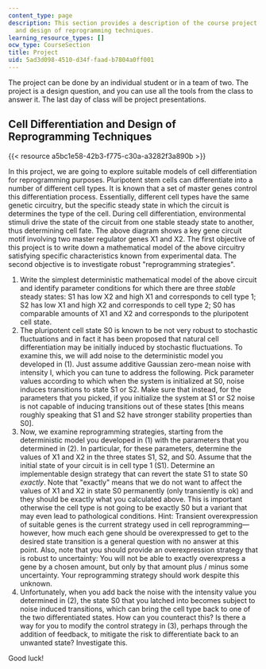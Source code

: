 ```yaml
---
content_type: page
description: This section provides a description of the course project on cell differentiation
  and design of reprogramming techniques.
learning_resource_types: []
ocw_type: CourseSection
title: Project
uid: 5ad3d098-4510-d34f-faad-b7804a0ff001
---
```


The project can be done by an individual student or in a team of two. The project is a design question, and you can use all the tools from the class to answer it. The last day of class will be project presentations.

Cell Differentiation and Design of Reprogramming Techniques
-----------------------------------------------------------

{{< resource a5bc1e58-42b3-f775-c30a-a3282f3a890b >}}

In this project, we are going to explore suitable models of cell differentiation for reprogramming purposes. Pluripotent stem cells can differentiate into a number of different cell types. It is known that a set of master genes control this differentiation process. Essentially, different cell types have the same genetic circuitry, but the specific steady state in which the circuit is determines the type of the cell. During cell differentiation, environmental stimuli drive the state of the circuit from one stable steady state to another, thus determining cell fate. The above diagram shows a key gene circuit motif involving two master regulator genes X1 and X2. The first objective of this project is to write down a mathematical model of the above circuitry satisfying specific characteristics known from experimental data. The second objective is to investigate robust "reprogramming strategies".

1.  Write the simplest deterministic mathematical model of the above circuit and identify parameter conditions for which there are three _stable_ steady states: S1 has low X2 and high X1 and corresponds to cell type 1; S2 has low X1 and high X2 and corresponds to cell type 2; S0 has comparable amounts of X1 and X2 and corresponds to the pluripotent cell state.
2.  The pluripotent cell state S0 is known to be not very robust to stochastic fluctuations and in fact it has been proposed that natural cell differentiation may be initially induced by stochastic fluctuations. To examine this, we will add noise to the deterministic model you developed in (1). Just assume additive Gaussian zero-mean noise with intensity I, which you can tune to address the following. Pick parameter values according to which when the system is initialized at S0, noise induces transitions to state S1 or S2. Make sure that instead, for the parameters that you picked, if you initialize the system at S1 or S2 noise is not capable of inducing transitions out of these states \[this means roughly speaking that S1 and S2 have stronger stability properties than S0\].
3.  Now, we examine reprogramming strategies, starting from the deterministic model you developed in (1) with the parameters that you determined in (2). In particular, for these parameters, determine the values of X1 and X2 in the three states S1, S2, and S0. Assume that the initial state of your circuit is in cell type 1 (S1). Determine an implementable design strategy that can revert the state S1 to state S0 _exactly_. Note that "exactly" means that we do not want to affect the values of X1 and X2 in state S0 permanently (only transiently is ok) and they should be exactly what you calculated above. This is important otherwise the cell type is not going to be exactly S0 but a variant that may even lead to pathological conditions. Hint: Transient overexpression of suitable genes is the current strategy used in cell reprogramming—however, how much each gene should be overexpressed to get to the desired state transition is a general question with no answer at this point. Also, note that you should provide an overexpression strategy that is robust to uncertainty: You will not be able to exactly overexpress a gene by a chosen amount, but only by that amount plus / minus some uncertainty. Your reprogramming strategy should work despite this unknown.
4.  Unfortunately, when you add back the noise with the intensity value you determined in (2), the state S0 that you latched into becomes subject to noise induced transitions, which can bring the cell type back to one of the two differentiated states. How can you counteract this? Is there a way for you to modify the control strategy in (3), perhaps through the addition of feedback, to mitigate the risk to differentiate back to an unwanted state? Investigate this.

Good luck!
